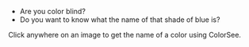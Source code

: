 + Are you color blind?
+ Do you want to know what the name of that shade of blue is?

Click anywhere on an image to get the name of a color using ColorSee.
